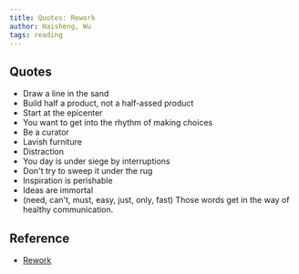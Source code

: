 ```yaml
---
title: Quotes: Rework
author: Haisheng, Wu
tags: reading
---
```


## Quotes
  - Draw a line in the sand
  - Build half a product, not a half-assed product
  - Start at the epicenter
  - You want to get into the rhythm of making choices
  - Be a curator
  - Lavish furniture
  - Distraction
  - You day is under siege by interruptions
  - Don't try to sweep it under the rug
  - Inspiration is perishable
  - Ideas are immortal
  - (need, can't, must, easy, just, only, fast) Those words get in the way of healthy communication.

## Reference
  - [Rework](http://37signals.com/rework/)
